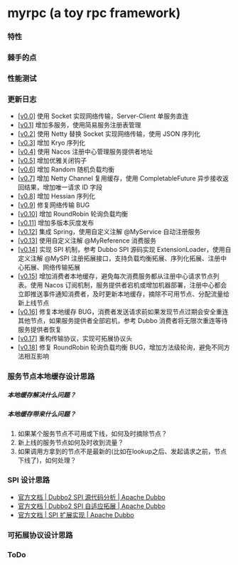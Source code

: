 # myrpc (a toy rpc framework)

### 特性

### 棘手的点

### 性能测试

### 更新日志

- [[v0.0]](https://github.com/tiiaan/myrpc/commit/d1435593ed8186ffd2e01a7617cd83b0e37557c8) 使用 Socket 实现网络传输，Server-Client 单服务直连
- [[v0.1]](https://github.com/tiiaan/myrpc/commit/4c93f18c8d066a43669c810199c46ad27e0a0928) 增加多服务，使用简易服务注册表管理
- [[v0.2]](https://github.com/tiiaan/myrpc/commit/2152c89e38113ff7eaf96b77cfb84970b9b258e8) 使用 Netty 替换 Socket 实现网络传输，使用 JSON 序列化
- [[v0.3]](https://github.com/tiiaan/myrpc/commit/e7dd653d24fa17c8c2c1a1e97af06230295cf59e) 增加 Kryo 序列化 
- [[v0.4]](https://github.com/tiiaan/myrpc/commit/71b97aa4622c7007b09b0008766556068cc6be35) 使用 Nacos 注册中心管理服务提供者地址
- [[v0.5]]() 增加优雅关闭钩子
- [[v0.6]]() 增加 Random 随机负载均衡
- [[v0.7]]() 增加 Netty Channel 复用缓存，使用 CompletableFuture 异步接收返回结果，增加唯一请求 ID 字段
- [[v0.8]]() 增加 Hessian 序列化
- [[v0.9]]() 修复网络传输 BUG
- [[v0.10]]() 增加 RoundRobin 轮询负载均衡
- [[v0.11]]() 增加多版本灰度发布
- [[v0.12]]() 集成 Spring，使用自定义注解 @MyService 自动注册服务
- [[v0.13]]() 使用自定义注解 @MyReference 消费服务
- [[v0.14]]() 实现 SPI 机制，参考 Dubbo SPI 源码实现 ExtensionLoader，使用自定义注解 @MySPI 注册拓展接口，支持负载均衡拓展、序列化拓展、注册中心拓展、网络传输拓展
- [[v0.15]]() 增加消费者本地缓存，避免每次消费服务都从注册中心请求节点列表。使用 Nacos 订阅机制，服务提供者宕机或增加机器部署，注册中心都会立即推送事件通知消费者，及时更新本地缓存，摘除不可用节点、分配流量给新上线节点
- [[v0.16]]() 修复本地缓存 BUG，消费者发送请求前如果发现节点过期会安全重连其他节点，如果服务提供者全部宕机，参考 Dubbo 消费者将无限次重连等待服务提供者恢复
- [[v0.17]]() 重构传输协议，实现可拓展协议头
- [[v0.18]]() 修复 RoundRobin 轮询负载均衡 BUG，增加方法级轮询，避免不同方法相互影响


### 服务节点本地缓存设计思路
##### 本地缓存解决什么问题？

##### 本地缓存带来什么问题？
1. 如果某个服务节点不可用或下线，如何及时摘除节点？
2. 新上线的服务节点如何及时收到流量？
3. 如果调用方拿到的节点不是最新的(比如在lookup之后、发起请求之前，节点下线了)，如何处理？


### SPI 设计思路
- [官方文档 | Dubbo2 SPI 源代码分析 | Apache Dubbo](https://cn.dubbo.apache.org/zh-cn/docsv2.7/dev/source/dubbo-spi/)
- [官方文档 | Dubbo2 SPI 自适应拓展 | Apache Dubbo](https://cn.dubbo.apache.org/zh-cn/docsv2.7/dev/source/adaptive-extension/)
- [官方文档 | SPI 扩展实现 | Apache Dubbo](https://cn.dubbo.apache.org/zh-cn/docsv2.7/dev/impls/)


### 可拓展协议设计思路





### ToDo






